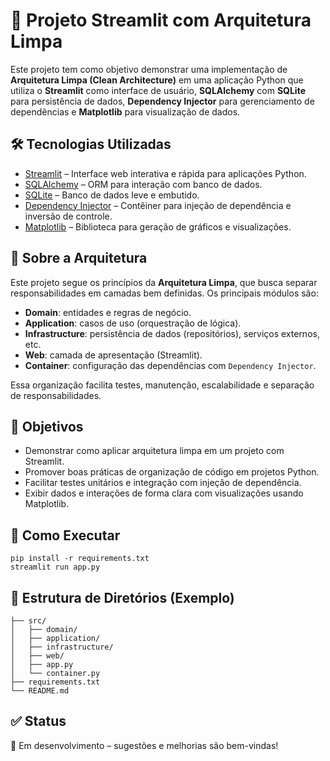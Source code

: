 <h1>🧱 Projeto Streamlit com Arquitetura Limpa</h1>

<p>Este projeto tem como objetivo demonstrar uma implementação de <strong>Arquitetura Limpa (Clean Architecture)</strong> em uma aplicação Python que utiliza o <strong>Streamlit</strong> como interface de usuário, <strong>SQLAlchemy</strong> com <strong>SQLite</strong> para persistência de dados, <strong>Dependency Injector</strong> para gerenciamento de dependências e <strong>Matplotlib</strong> para visualização de dados.</p>

<h2>🛠️ Tecnologias Utilizadas</h2>
<ul>
  <li><a href="https://streamlit.io/">Streamlit</a> – Interface web interativa e rápida para aplicações Python.</li>
  <li><a href="https://www.sqlalchemy.org/">SQLAlchemy</a> – ORM para interação com banco de dados.</li>
  <li><a href="https://www.sqlite.org/">SQLite</a> – Banco de dados leve e embutido.</li>
  <li><a href="https://python-dependency-injector.ets-labs.org/">Dependency Injector</a> – Contêiner para injeção de dependência e inversão de controle.</li>
  <li><a href="https://matplotlib.org/">Matplotlib</a> – Biblioteca para geração de gráficos e visualizações.</li>
</ul>

<h2>🧩 Sobre a Arquitetura</h2>
<p>Este projeto segue os princípios da <strong>Arquitetura Limpa</strong>, que busca separar responsabilidades em camadas bem definidas. Os principais módulos são:</p>
<ul>
  <li><strong>Domain</strong>: entidades e regras de negócio.</li>
  <li><strong>Application</strong>: casos de uso (orquestração de lógica).</li>
  <li><strong>Infrastructure</strong>: persistência de dados (repositórios), serviços externos, etc.</li>
  <li><strong>Web</strong>: camada de apresentação (Streamlit).</li>
  <li><strong>Container</strong>: configuração das dependências com <code>Dependency Injector</code>.</li>
</ul>

<p>Essa organização facilita testes, manutenção, escalabilidade e separação de responsabilidades.</p>

<h2>🎯 Objetivos</h2>
<ul>
  <li>Demonstrar como aplicar arquitetura limpa em um projeto com Streamlit.</li>
  <li>Promover boas práticas de organização de código em projetos Python.</li>
  <li>Facilitar testes unitários e integração com injeção de dependência.</li>
  <li>Exibir dados e interações de forma clara com visualizações usando Matplotlib.</li>
</ul>

<h2>🚀 Como Executar</h2>
<pre><code>pip install -r requirements.txt
streamlit run app.py
</code></pre>

<h2>📂 Estrutura de Diretórios (Exemplo)</h2>
<pre><code>├── src/
│   ├── domain/
│   ├── application/
│   ├── infrastructure/
│   ├── web/
│   ├── app.py
│   └── container.py
├── requirements.txt
└── README.md
</code></pre>

<h2>✅ Status</h2>
<p>🔧 Em desenvolvimento – sugestões e melhorias são bem-vindas!</p>